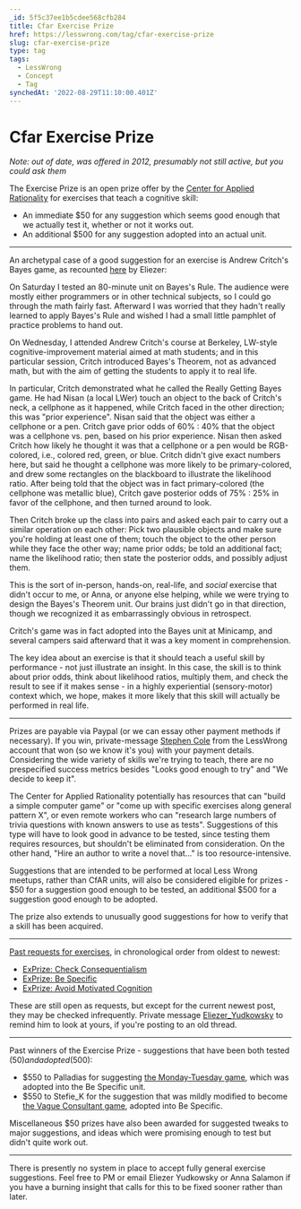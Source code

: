 ```yaml
---
_id: 5f5c37ee1b5cdee568cfb284
title: Cfar Exercise Prize
href: https://lesswrong.com/tag/cfar-exercise-prize
slug: cfar-exercise-prize
type: tag
tags:
  - LessWrong
  - Concept
  - Tag
synchedAt: '2022-08-29T11:10:00.401Z'
---
```


# Cfar Exercise Prize

*Note: out of date, was offered in 2012, presumably not still active, but you could ask them*

The Exercise Prize is an open prize offer by the [Center for Applied Rationality](https://wiki.lesswrong.com/wiki/Center_for_Applied_Rationality) for exercises that teach a cognitive skill:

- An immediate $50 for any suggestion which seems good enough that we actually test it, whether or not it works out.
- An additional $500 for any suggestion adopted into an actual unit.

* * *

An archetypal case of a good suggestion for an exercise is Andrew Critch's Bayes game, as recounted [here](http://lesswrong.com/lw/b4f/sotw_check_consequentialism/) by Eliezer:

On Saturday I tested an 80-minute unit on Bayes's Rule. The audience were mostly either programmers or in other technical subjects, so I could go through the math fairly fast. Afterward I was worried that they hadn't really learned to apply Bayes's Rule and wished I had a small little pamphlet of practice problems to hand out.

On Wednesday, I attended Andrew Critch's course at Berkeley, LW-style cognitive-improvement material aimed at math students; and in this particular session, Critch introduced Bayes's Theorem, not as advanced math, but with the aim of getting the students to apply it to real life.

In particular, Critch demonstrated what he called the Really Getting Bayes game. He had Nisan (a local LWer) touch an object to the back of Critch's neck, a cellphone as it happened, while Critch faced in the other direction; this was "prior experience". Nisan said that the object was either a cellphone or a pen. Critch gave prior odds of 60% : 40% that the object was a cellphone vs. pen, based on his prior experience. Nisan then asked Critch how likely he thought it was that a cellphone or a pen would be RGB-colored, i.e., colored red, green, or blue. Critch didn't give exact numbers here, but said he thought a cellphone was more likely to be primary-colored, and drew some rectangles on the blackboard to illustrate the likelihood ratio. After being told that the object was in fact primary-colored (the cellphone was metallic blue), Critch gave posterior odds of 75% : 25% in favor of the cellphone, and then turned around to look.

Then Critch broke up the class into pairs and asked each pair to carry out a similar operation on each other: Pick two plausible objects and make sure you're holding at least one of them; touch the object to the other person while they face the other way; name prior odds; be told an additional fact; name the likelihood ratio; then state the posterior odds, and possibly adjust them.

This is the sort of in-person, hands-on, real-life, and *social* exercise that didn't occur to me, or Anna, or anyone else helping, while we were trying to design the Bayes's Theorem unit. Our brains just didn't go in that direction, though we recognized it as embarrassingly obvious in retrospect.

Critch's game was in fact adopted into the Bayes unit at Minicamp, and several campers said afterward that it was a key moment in comprehension.

The key idea about an exercise is that it should teach a useful skill by performance - not just illustrate an insight. In this case, the skill is to think about prior odds, think about likelihood ratios, multiply them, and check the result to see if it makes sense - in a highly experiential (sensory-motor) context which, we hope, makes it more likely that this skill will actually be performed in real life.

* * *

Prizes are payable via Paypal (or we can essay other payment methods if necessary). If you win, private-message [Stephen Cole](http://lesswrong.com/message/compose/?to=StephenCole) from the LessWrong account that won (so we know it's you) with your payment details. Considering the wide variety of skills we're trying to teach, there are no prespecified success metrics besides "Looks good enough to try" and "We decide to keep it".

The Center for Applied Rationality potentially has resources that can "build a simple computer game" or "come up with specific exercises along general pattern X", or even remote workers who can "research large numbers of trivia questions with known answers to use as tests". Suggestions of this type will have to look good in advance to be tested, since testing them requires resources, but shouldn't be eliminated from consideration. On the other hand, "Hire an author to write a novel that…" is too resource-intensive.

Suggestions that are intended to be performed at local Less Wrong meetups, rather than CfAR units, will also be considered eligible for prizes - $50 for a suggestion good enough to be tested, an additional $500 for a suggestion good enough to be adopted.

The prize also extends to unusually good suggestions for how to verify that a skill has been acquired.

* * *

[Past requests for exercises](http://lesswrong.com/tag/exprize/), in chronological order from oldest to newest:

- [ExPrize: Check Consequentialism](http://lesswrong.com/lw/b4f/sotw_check_consequentialism/)
- [ExPrize: Be Specific](http://lesswrong.com/lw/bc3/sotw_be_specific/)
- [ExPrize: Avoid Motivated Cognition](http://lesswrong.com/lw/bnk/sotw_avoid_motivated_cognition/)

These are still open as requests, but except for the current newest post, they may be checked infrequently. Private message [Eliezer_Yudkowsky](http://lesswrong.com/message/compose/?to=Eliezer_Yudkowsky) to remind him to look at yours, if you're posting to an old thread.

* * *

Past winners of the Exercise Prize - suggestions that have been both tested ($50) and adopted ($500):

- $550 to Palladias for suggesting [the Monday-Tuesday game](http://lesswrong.com/lw/bc3/sotw_be_specific/681c), which was adopted into the Be Specific unit.
- $550 to Stefie_K for the suggestion that was mildly modified to become [the Vague Consultant game](http://lesswrong.com/lw/bc3/sotw_be_specific/686a), adopted into Be Specific.

Miscellaneous $50 prizes have also been awarded for suggested tweaks to major suggestions, and ideas which were promising enough to test but didn't quite work out.

* * *

There is presently no system in place to accept fully general exercise suggestions. Feel free to PM or email Eliezer Yudkowsky or Anna Salamon if you have a burning insight that calls for this to be fixed sooner rather than later.
